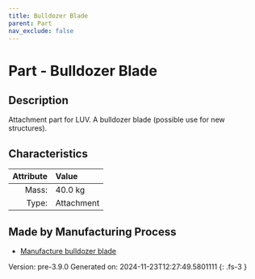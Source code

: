 ```yaml
---
title: Bulldozer Blade
parent: Part
nav_exclude: false
---
```

# Part - Bulldozer Blade

## Description
Attachment part for LUV. A bulldozer blade (possible use for new structures).

## Characteristics

| Attribute      | Value |
|--------:|:------|
|Mass:|40.0 kg|
|Type:|Attachment|

## Made by Manufacturing Process

- [Manufacture bulldozer blade](../process/manufacture-bulldozer-blade.html)



Version: pre-3.9.0 Generated on: 2024-11-23T12:27:49.5801111
{: .fs-3 }

